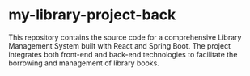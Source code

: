 # my-library-project-back
This repository contains the source code for a comprehensive Library Management System built with React and Spring Boot. The project integrates both front-end and back-end technologies to facilitate the borrowing and management of library books.
